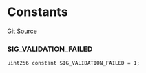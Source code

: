 # Constants
[Git Source](https://github.com/permissivelabs/core/blob/fa33ef18b6b5de6eccb85fa5ba3f8e660923b0ae/src/core/PermissionVerifier.sol)

### SIG_VALIDATION_FAILED

```solidity
uint256 constant SIG_VALIDATION_FAILED = 1;
```

